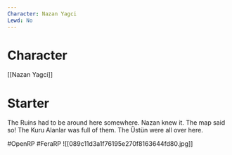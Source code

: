 ```yaml
---
Character: Nazan Yagci
Lewd: No
---
```

# Character
[[Nazan Yagci]]

# Starter
The Ruins had to be around here somewhere. Nazan knew it. The map said so! The Kuru Alanlar was full of them.  The Üstün were all over here.

#OpenRP #FeraRP
![[089c11d3a1f76195e270f8163644fd80.jpg]]